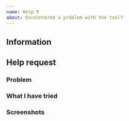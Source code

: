 ```yaml
---
name: Help ❓
about: Encountered a problem with the tool?
---
```


<!-- Don't write inside the arrows as they will be hidden when you post your issue.

If you are in need of help, please follow the following steps:

1.  Fill out the template.
      This will help us understand what problem you've encountered and help us
      find a solution.

2.  Delete this line and all above lines before posting your issue! -->

## Information
<!-- Head to https://www.whatismybrowser.com/ and copy/paste the
  'Send this link to Tech Support to share your system info:' link here -->

## Help request

### Problem
<!-- What problem did you encounter? -->

### What I have tried
<!-- What have you tried so far? -->

### Screenshots
<!-- If relevant, include any screenshots here. -->
